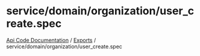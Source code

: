 # service/domain/organization/user\_create.spec
 
[Api Code Documentation](../README.md) / [Exports](../modules.md) / service/domain/organization/user\_create.spec
